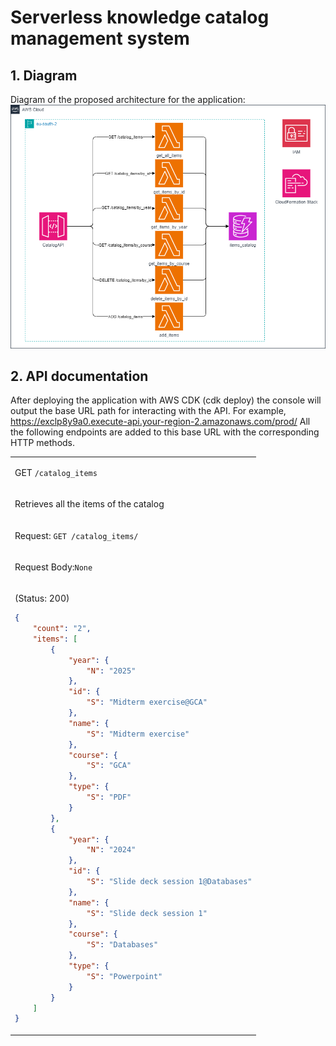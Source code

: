 
# Serverless knowledge catalog management system
## 1. Diagram
Diagram of the proposed architecture for the application:
![AWS services diagram](./img/Assignment2.drawio.png "Services used for this application.")

## 2. API documentation
After deploying the application with AWS CDK (cdk deploy) the console will output the base URL path for interacting with the API. For example, https://exclp8y9a0.execute-api.your-region-2.amazonaws.com/prod/
All the following endpoints are added to this base URL with the corresponding HTTP methods.

<table>
<tr>
<td>

GET `/catalog_items ` 

</td>
</tr>

<tr>
<td>

Retrieves all the items of the catalog

</td>
</tr>

<tr>
<td>

Request: `GET /catalog_items/`

</td>
</tr>

<tr>
<td>

Request Body:`None`

</td>
</tr>

<tr>
<td>

(Status: 200)

```json
{
    "count": "2",
    "items": [
        {
            "year": {
                "N": "2025"
            },
            "id": {
                "S": "Midterm exercise@GCA"
            },
            "name": {
                "S": "Midterm exercise"
            },
            "course": {
                "S": "GCA"
            },
            "type": {
                "S": "PDF"
            }
        },
        {
            "year": {
                "N": "2024"
            },
            "id": {
                "S": "Slide deck session 1@Databases"
            },
            "name": {
                "S": "Slide deck session 1"
            },
            "course": {
                "S": "Databases"
            },
            "type": {
                "S": "Powerpoint"
            }
        }
    ]
}

```

</td>
</tr>

</table>
